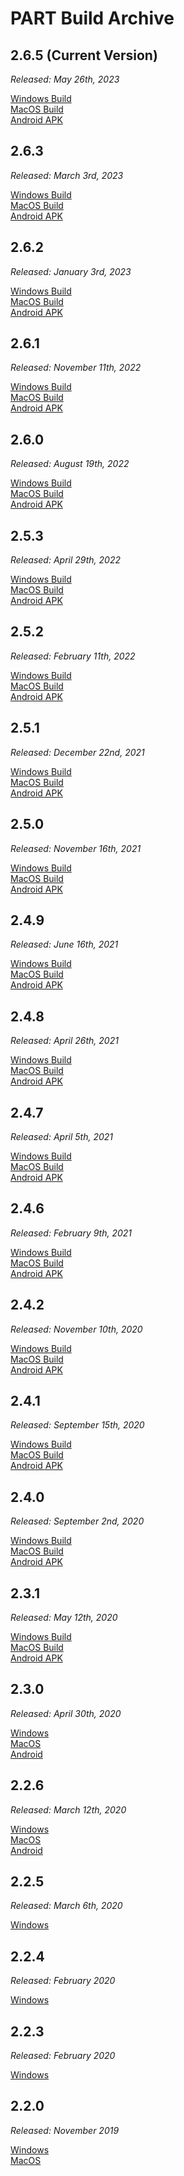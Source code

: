 # PART Build Archive

## 2.6.5 (Current Version)

*Released: May 26th, 2023*

[Windows Build](https://bgcgamefiles.s3.us-east-2.amazonaws.com/PART/Builds/v2.6.5/PART_2.6.5_23.05.18_Windows.zip)  
[MacOS Build](https://bgcgamefiles.s3.us-east-2.amazonaws.com/PART/Builds/v2.6.5/PART_2.6.5_23.05.18_MacOS.dmg)  
[Android APK](https://bgcgamefiles.s3.us-east-2.amazonaws.com/PART/Builds/v2.6.5/PART_2.6.5_23.05.18_Android.apk)  

## 2.6.3

*Released: March 3rd, 2023*

[Windows Build](https://bgcgamefiles.s3.us-east-2.amazonaws.com/PART/Builds/v2.6.3/PART_2.6.3_23.03.02_WINx64.zip)  
[MacOS Build](https://bgcgamefiles.s3.us-east-2.amazonaws.com/PART/Builds/v2.6.3/PART_2.6.3_23.03.02_MacOS.dmg)  
[Android APK](https://bgcgamefiles.s3.us-east-2.amazonaws.com/PART/Builds/v2.6.3/PART_2.6.3_23.02.28_Android.apk)  

## 2.6.2

*Released: January 3rd, 2023*

[Windows Build](https://bgcgamefiles.s3.us-east-2.amazonaws.com/PART/Builds/v2.6.2/PART_2.6.2_22.12.12_WINx64.zip)  
[MacOS Build](https://bgcgamefiles.s3.us-east-2.amazonaws.com/PART/Builds/v2.6.2/PART_2.6.2_22.12.12_MacOS.dmg)  
[Android APK](https://bgcgamefiles.s3.us-east-2.amazonaws.com/PART/Builds/v2.6.2/PART_2.6.2_22.12.07_Android.apk)  

## 2.6.1

*Released: November 11th, 2022*

[Windows Build](https://bgcgamefiles.s3.us-east-2.amazonaws.com/PART/Builds/v2.6.1_ReleaseBuilds/PART_2.6.1_22.11.21_WINx64.zip)  
[MacOS Build](https://bgcgamefiles.s3.us-east-2.amazonaws.com/PART/Builds/v2.6.1_ReleaseBuilds/PART_2.6.1_22.11.21_MacOS.dmg)  
[Android APK](https://bgcgamefiles.s3.us-east-2.amazonaws.com/PART/Builds/v2.6.1_ReleaseBuilds/PART_2.6.1_22.11.21_Android.apk)  

## 2.6.0

*Released: August 19th, 2022*

[Windows Build](https://bgcgamefiles.s3.us-east-2.amazonaws.com/PART/Builds/v2.6.0c/PART_2.6.0_WINx64.zip)  
[MacOS Build](https://bgcgamefiles.s3.us-east-2.amazonaws.com/PART/Builds/v2.6.0c/PART_2.6.0_MacOS.dmg)  
[Android APK](https://bgcgamefiles.s3.us-east-2.amazonaws.com/PART/Builds/v2.6.0c/PART_2.6.0_Android.apk)  

## 2.5.3

*Released: April 29th, 2022*

[Windows Build](https://bgcgamefiles.s3.us-east-2.amazonaws.com/PART/Builds/v2.5.3/PART_2.5.3_WINx64.zip)  
[MacOS Build](https://bgcgamefiles.s3.us-east-2.amazonaws.com/PART/Builds/v2.5.3/PART_2.5.3_MacOS.dmg)  
[Android APK](https://bgcgamefiles.s3.us-east-2.amazonaws.com/PART/Builds/v2.5.3/PART_2.5.3_Android.apk)  

## 2.5.2

*Released: February 11th, 2022*

[Windows Build](https://bgcgamefiles.s3.us-east-2.amazonaws.com/PART/Builds/v2.5.2/PART_2.5.2_WINx64.zip)  
[MacOS Build](https://bgcgamefiles.s3.us-east-2.amazonaws.com/PART/Builds/v2.5.2/PART_2.5.2_MacOS.dmg)  
[Android APK](https://bgcgamefiles.s3.us-east-2.amazonaws.com/PART/Builds/v2.5.2/PART_2.5.2_Android.apk)  

## 2.5.1

*Released: December 22nd, 2021*

[Windows Build](https://bgcgamefiles.s3.us-east-2.amazonaws.com/PART/Builds/v2.5.1/PART_2.5.1_WINx64.zip)  
[MacOS Build](https://bgcgamefiles.s3.us-east-2.amazonaws.com/PART/Builds/v2.5.1/PART_2.5.1_MacOS.dmg)  
[Android APK](https://bgcgamefiles.s3.us-east-2.amazonaws.com/PART/Builds/v2.5.1/PART_2.5.1_Android.apk)  

## 2.5.0

*Released: November 16th, 2021*

[Windows Build](https://bgcgamefiles.s3.us-east-2.amazonaws.com/PART/Builds/v2.5.0/PART_2.5.0_WINx64.zip)  
[MacOS Build](https://bgcgamefiles.s3.us-east-2.amazonaws.com/PART/Builds/v2.5.0/PART_2.5.0_MacOS.dmg)  
[Android APK](https://bgcgamefiles.s3.us-east-2.amazonaws.com/PART/Builds/v2.5.0/PART_2.5.0_Android.apk)  

## 2.4.9

*Released: June 16th, 2021*

[Windows Build](https://bgcgamefiles.s3.us-east-2.amazonaws.com/PART/Builds/v2.4.8/PART_2.4.9_WINx64.zip)  
[MacOS Build](https://bgcgamefiles.s3.us-east-2.amazonaws.com/PART/Builds/v2.4.8/PART_2.4.9_MacOS.dmg)  
[Android APK](https://bgcgamefiles.s3.us-east-2.amazonaws.com/PART/Builds/v2.4.8/PART_2.4.9_Android.apk)  

## 2.4.8

*Released: April 26th, 2021*

[Windows Build](https://bgcgamefiles.s3.us-east-2.amazonaws.com/PART/Builds/v2.4.8/PART_2.4.8_WINx64.zip)  
[MacOS Build](https://bgcgamefiles.s3.us-east-2.amazonaws.com/PART/Builds/v2.4.8/PART_2.4.8_MacOS.dmg)  
[Android APK](https://bgcgamefiles.s3.us-east-2.amazonaws.com/PART/Builds/v2.4.8/PART_2.4.8_Android.apk)  

## 2.4.7

*Released: April 5th, 2021*

[Windows Build](https://bgcgamefiles.s3.us-east-2.amazonaws.com/PART/Builds/v2.4.7/PART_2.4.7_WINx64.zip)  
[MacOS Build](https://bgcgamefiles.s3.us-east-2.amazonaws.com/PART/Builds/v2.4.7/PART_2.4.7_MacOS.dmg)  
[Android APK](https://bgcgamefiles.s3.us-east-2.amazonaws.com/PART/Builds/v2.4.7/PART_2.4.7_Android.apk)  

## 2.4.6

*Released: February 9th, 2021*

[Windows Build](https://bgcgamefiles.s3.us-east-2.amazonaws.com/PART/Builds/v2.4.6/PART_2.4.6_WINx64.zip)  
[MacOS Build](https://bgcgamefiles.s3.us-east-2.amazonaws.com/PART/Builds/v2.4.6/PART_2.4.6_MacOS.dmg)  
[Android APK](https://bgcgamefiles.s3.us-east-2.amazonaws.com/PART/Builds/v2.4.6/PART_2.4.6_Android.apk)  


## 2.4.2

*Released: November 10th, 2020*

[Windows Build](https://bgcgamefiles.s3.us-east-2.amazonaws.com/PART/Builds/v2.4.2/PART_2.4.2_WINx64.zip)  
[MacOS Build](https://bgcgamefiles.s3.us-east-2.amazonaws.com/PART/Builds/v2.4.2/PART_2.4.2_MacOS.dmg)  
[Android APK](https://bgcgamefiles.s3.us-east-2.amazonaws.com/PART/Builds/v2.4.2/PART_2.4.2_Android.apk)  

## 2.4.1

*Released: September 15th, 2020*

[Windows Build](https://bgcgamefiles.s3.us-east-2.amazonaws.com/PART/Builds/v2.4.1/PART_2.4.1_WINx64.zip)  
[MacOS Build](https://bgcgamefiles.s3.us-east-2.amazonaws.com/PART/Builds/v2.4.1/PART_2.4.1_MacOS.dmg)  
[Android APK](https://bgcgamefiles.s3.us-east-2.amazonaws.com/PART/Builds/v2.4.1/PART_2.4.1_Android.apk)  


## 2.4.0

*Released: September 2nd, 2020*

[Windows Build](https://bgcgamefiles.s3.us-east-2.amazonaws.com/PART/Builds/PART_2.4.0_WINx64.zip)  
[MacOS Build](https://bgcgamefiles.s3.us-east-2.amazonaws.com/PART/Builds/PART_2.4.0_MacOS.dmg)  
[Android APK](https://bgcgamefiles.s3.us-east-2.amazonaws.com/PART/Builds/PART_2.4.0_Android.apk)


## 2.3.1

*Released: May 12th, 2020*

[Windows Build](https://bgcgamefiles.s3.us-east-2.amazonaws.com/PART/Builds/PART_2.3.1_WINx64.zip)  
[MacOS Build](https://bgcgamefiles.s3.us-east-2.amazonaws.com/PART/Builds/PART_2.3.1_MacOS.dmg)  
[Android APK](https://bgcgamefiles.s3.us-east-2.amazonaws.com/PART/Builds/PART_2.3.1_Android.apk)

## 2.3.0

*Released: April 30th, 2020*

[Windows](https://bgcgamefiles.s3.us-east-2.amazonaws.com/PART/Builds/PART_2.3.0_WINx64.zip)  
[MacOS](https://bgcgamefiles.s3.us-east-2.amazonaws.com/PART/Builds/PART_2.3.0_MacOS.dmg)  
[Android](https://bgcgamefiles.s3.us-east-2.amazonaws.com/PART/Builds/PART_2.3.0_Android.apk)  

## 2.2.6

*Released: March 12th, 2020*

[Windows](https://bgcgamefiles.s3.us-east-2.amazonaws.com/PART/Builds/PART_2.2.6_WINx64.zip)  
[MacOS](https://bgcgamefiles.s3.us-east-2.amazonaws.com/PART/Builds/PART_2.2.6_MacOS.dmg)  
[Android](https://bgcgamefiles.s3.us-east-2.amazonaws.com/PART/Builds/PART_2.2.6_Android.apk)  

## 2.2.5

*Released: March 6th, 2020*

[Windows](https://bgcgamefiles.s3.us-east-2.amazonaws.com/PART/Builds/PART_2.2.5_WINx64.zip)

## 2.2.4

*Released: February 2020*

[Windows](https://bgcgamefiles.s3.us-east-2.amazonaws.com/PART/Builds/PART_2.2.4_WINx64.zip)

## 2.2.3

*Released: February 2020*

[Windows](https://bgcgamefiles.s3.us-east-2.amazonaws.com/PART/Builds/PART_2.2.3_WINx64.zip)

## 2.2.0 

*Released: November 2019*

[Windows](https://bgcgamefiles.s3.us-east-2.amazonaws.com/PART/Builds/PART_PC_v2.2.zip)  
[MacOS](https://bgcgamefiles.s3.us-east-2.amazonaws.com/PART/Builds/PARTInstaller.dmg)
